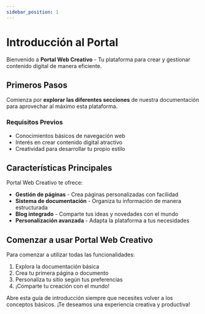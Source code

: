 ```yaml
---
sidebar_position: 1
---
```


# Introducción al Portal

Bienvenido a **Portal Web Creativo** - Tu plataforma para crear y gestionar contenido digital de manera eficiente.

## Primeros Pasos

Comienza por **explorar las diferentes secciones** de nuestra documentación para aprovechar al máximo esta plataforma.

### Requisitos Previos

- Conocimientos básicos de navegación web
- Interés en crear contenido digital atractivo
- Creatividad para desarrollar tu propio estilo

## Características Principales

Portal Web Creativo te ofrece:

- **Gestión de páginas** - Crea páginas personalizadas con facilidad
- **Sistema de documentación** - Organiza tu información de manera estructurada
- **Blog integrado** - Comparte tus ideas y novedades con el mundo
- **Personalización avanzada** - Adapta la plataforma a tus necesidades

## Comenzar a usar Portal Web Creativo

Para comenzar a utilizar todas las funcionalidades:

1. Explora la documentación básica
2. Crea tu primera página o documento
3. Personaliza tu sitio según tus preferencias
4. ¡Comparte tu creación con el mundo!

Abre esta guía de introducción siempre que necesites volver a los conceptos básicos. ¡Te deseamos una experiencia creativa y productiva!
